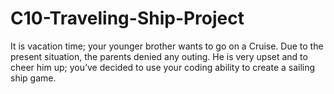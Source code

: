 # C10-Traveling-Ship-Project
It is vacation time; your younger brother wants to go on a Cruise. Due to the present situation, the parents denied any outing. He is very upset and to cheer him up; you’ve decided to use your coding ability to create a sailing ship game.
